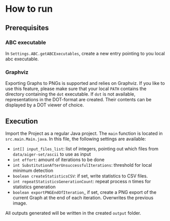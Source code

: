 # How to run
## Prerequisites
### ABC executable
In `Settings.ABC.getABCExecutables`, create a new entry pointing to you local abc executable.
### Graphviz
Exporting Graphs to PNGs is supported and relies on Graphviz. If you like to use this feature, please make sure that your local `PATH` contains the directory containing the `dot` executable.
If `dot` is not available, representations in the DOT-format are created. Their contents can be displayed by a DOT viewer of choice.

## Execution
Import the Project as a regular Java project. The `main` function is located in `src.main.Main.java`. In this file, the following settings are available:
- `int[] input_files_list`: list of integers, pointing out which files from `data/aiger-set/ascii` to use as input
- `int effort`: amount of iterations to be done
- `int SubstitutionAfterUnsuccessfulIterations`: threshold for local minimum detection
- `boolean createStatisticsCSV`: if set, write statistics to CSV files.
- `int repeatStatisticsGenerationCount`: repeat process n times for statistics generation
- `boolean exportPNGEndOfIteration`_ if set, create a PNG export of the current Graph at the end of each iteration. Overwrites the previous image.

All outputs generated will be written in the created `output` folder.
